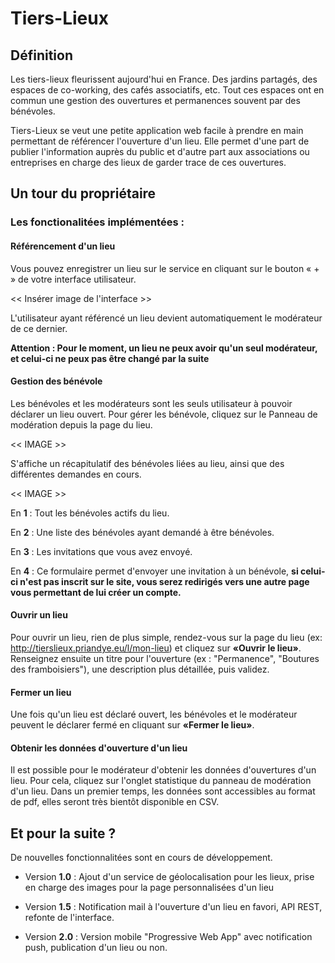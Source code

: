 # Tiers-Lieux
## Définition
Les tiers-lieux fleurissent aujourd'hui en France. Des jardins partagés, des espaces de co-working, 
des cafés associatifs, etc. Tout ces espaces ont en commun une gestion des ouvertures et permanences souvent par
des bénévoles. 

Tiers-Lieux se veut une petite application web facile à prendre en main permettant de référencer 
l'ouverture d'un lieu. Elle permet d'une part de publier l'information auprès du public et d'autre part
aux associations ou entreprises en charge des lieux de garder trace de ces ouvertures.

## Un tour du propriétaire
### Les fonctionalitées implémentées :
#### Référencement d'un lieu
Vous pouvez enregistrer un lieu sur le service en cliquant sur le bouton « + » de votre interface
utilisateur.

<< Insérer image de l'interface >>

L'utilisateur ayant référencé un lieu devient automatiquement le modérateur de ce dernier. 

**Attention : Pour le moment, un lieu ne peux avoir qu'un seul modérateur, et celui-ci ne peux pas être changé par la suite**

#### Gestion des bénévole
Les bénévoles et les modérateurs sont les seuls utilisateur à pouvoir déclarer un lieu ouvert. 
Pour gérer les bénévole, cliquez sur le Panneau de modération depuis la page du lieu.

<< IMAGE >>

S'affiche un récapitulatif des bénévoles liées au lieu, ainsi que des différentes demandes en cours. 

<< IMAGE >>

En **1** :  Tout les bénévoles actifs du lieu.

En **2** : Une liste des bénévoles ayant demandé à être bénévoles.

En **3** : Les invitations que vous avez envoyé.

En **4** : Ce formulaire permet d'envoyer une invitation à un bénévole, **si celui-ci n'est pas inscrit sur
le site, vous serez redirigés vers une autre page vous permettant de lui créer un compte.**

#### Ouvrir un lieu
Pour ouvrir un lieu, rien de plus simple, rendez-vous sur la page du lieu (ex: http://tierslieux.priandye.eu/l/mon-lieu)
et cliquez sur **«Ouvrir le lieu»**. Renseignez ensuite un titre pour l'ouverture (ex : "Permanence", 
"Boutures des framboisiers"), une description plus détaillée, puis validez.

#### Fermer un lieu
Une fois qu'un lieu est déclaré ouvert, les bénévoles et le modérateur peuvent le déclarer
fermé en cliquant sur **«Fermer le lieu»**.

#### Obtenir les données d'ouverture d'un lieu
Il est possible pour le modérateur d'obtenir les données d'ouvertures d'un lieu. Pour cela, cliquez
sur l'onglet statistique du panneau de modération d'un lieu. Dans un premier temps, les données sont
accessibles au format de pdf, elles seront très bientôt disponible en CSV.

## Et pour la suite ? 
De nouvelles fonctionnalitées sont en cours de développement.

- Version **1.0** : Ajout d'un service de géolocalisation pour les lieux, prise en charge des images pour la page
personnalisées d'un lieu

- Version **1.5** : Notification mail à l'ouverture d'un lieu en favori, API REST, refonte de l'interface.

- Version **2.0** : Version mobile "Progressive Web App" avec notification push, publication d'un lieu ou non.